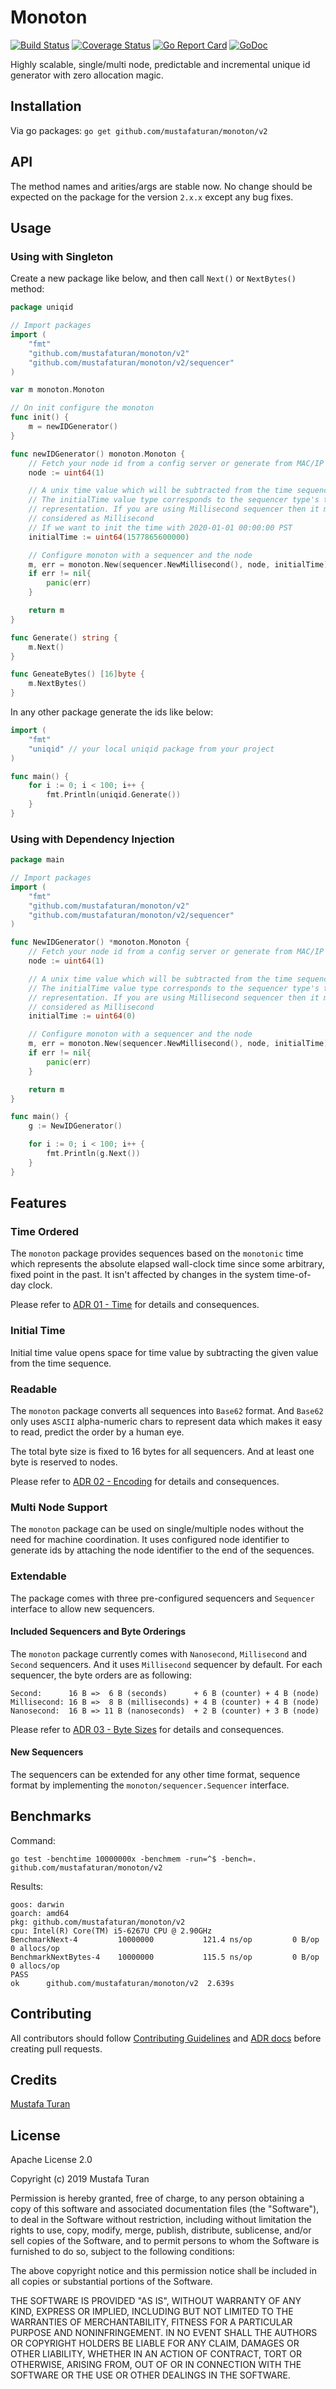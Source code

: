 # Monoton

[![Build Status](https://travis-ci.org/mustafaturan/monoton.svg?branch=master)](https://travis-ci.org/mustafaturan/monoton)
[![Coverage Status](https://coveralls.io/repos/github/mustafaturan/monoton/badge.svg?branch=master)](https://coveralls.io/github/mustafaturan/monoton?branch=main)
[![Go Report Card](https://goreportcard.com/badge/github.com/mustafaturan/monoton)](https://goreportcard.com/report/github.com/mustafaturan/monoton)
[![GoDoc](https://godoc.org/github.com/mustafaturan/monoton?status.svg)](https://godoc.org/github.com/mustafaturan/monoton/v2)

Highly scalable, single/multi node, predictable and incremental unique id
generator with zero allocation magic.

## Installation

Via go packages:
```go get github.com/mustafaturan/monoton/v2```

## API

The method names and arities/args are stable now. No change should be expected
on the package for the version `2.x.x` except any bug fixes.

## Usage

### Using with Singleton

Create a new package like below, and then call `Next()` or `NextBytes()` method:

```go
package uniqid

// Import packages
import (
	"fmt"
	"github.com/mustafaturan/monoton/v2"
	"github.com/mustafaturan/monoton/v2/sequencer"
)

var m monoton.Monoton

// On init configure the monoton
func init() {
	m = newIDGenerator()
}

func newIDGenerator() monoton.Monoton {
	// Fetch your node id from a config server or generate from MAC/IP address
	node := uint64(1)

	// A unix time value which will be subtracted from the time sequence value.
	// The initialTime value type corresponds to the sequencer type's time
	// representation. If you are using Millisecond sequencer then it must be
	// considered as Millisecond
	// If we want to init the time with 2020-01-01 00:00:00 PST
	initialTime := uint64(1577865600000)

	// Configure monoton with a sequencer and the node
	m, err = monoton.New(sequencer.NewMillisecond(), node, initialTime)
	if err != nil{
		panic(err)
	}

	return m
}

func Generate() string {
	m.Next()
}

func GeneateBytes() [16]byte {
	m.NextBytes()
}
```

In any other package generate the ids like below:

```go
import (
	"fmt"
	"uniqid" // your local uniqid package from your project
)

func main() {
	for i := 0; i < 100; i++ {
		fmt.Println(uniqid.Generate())
	}
}
```

### Using with Dependency Injection

```go
package main

// Import packages
import (
	"fmt"
	"github.com/mustafaturan/monoton/v2"
	"github.com/mustafaturan/monoton/v2/sequencer"
)

func NewIDGenerator() *monoton.Monoton {
	// Fetch your node id from a config server or generate from MAC/IP address
	node := uint64(1)

	// A unix time value which will be subtracted from the time sequence value.
	// The initialTime value type corresponds to the sequencer type's time
	// representation. If you are using Millisecond sequencer then it must be
	// considered as Millisecond
	initialTime := uint64(0)

	// Configure monoton with a sequencer and the node
	m, err = monoton.New(sequencer.NewMillisecond(), node, initialTime)
	if err != nil{
		panic(err)
	}

	return m
}

func main() {
	g := NewIDGenerator()

	for i := 0; i < 100; i++ {
		fmt.Println(g.Next())
	}
}
```

## Features

### Time Ordered

The `monoton` package provides sequences based on the `monotonic` time which
represents the absolute elapsed wall-clock time since some arbitrary, fixed
point in the past. It isn't affected by changes in the system time-of-day clock.

Please refer to [ADR 01 - Time](docs/adrs/time.md) for details and consequences.

### Initial Time

Initial time value opens space for time value by subtracting the given value
from the time sequence.

### Readable

The `monoton` package converts all sequences into `Base62` format. And `Base62`
only uses `ASCII` alpha-numeric chars to represent data which makes it easy to
read, predict the order by a human eye.

The total byte size is fixed to 16 bytes for all sequencers. And at least one
byte is reserved to nodes.

Please refer to [ADR 02 - Encoding](docs/adrs/encoding.md) for details and
consequences.

### Multi Node Support

The `monoton` package can be used on single/multiple nodes without the need for
machine coordination. It uses configured node identifier to generate ids by
attaching the node identifier to the end of the sequences.

### Extendable

The package comes with three pre-configured sequencers and `Sequencer` interface
to allow new sequencers.

#### Included Sequencers and Byte Orderings

The `monoton` package currently comes with `Nanosecond`, `Millisecond` and
`Second` sequencers. And it uses `Millisecond` sequencer by default. For each
sequencer, the byte orders are as following:

```
Second:      16 B =>  6 B (seconds)      + 6 B (counter) + 4 B (node)
Millisecond: 16 B =>  8 B (milliseconds) + 4 B (counter) + 4 B (node)
Nanosecond:  16 B => 11 B (nanoseconds)  + 2 B (counter) + 3 B (node)
```

Please refer to [ADR 03 - Byte Sizes](docs/adrs/byte-sizes.md) for details and
consequences.

#### New Sequencers

The sequencers can be extended for any other time format, sequence format by
implementing the `monoton/sequencer.Sequencer` interface.

## Benchmarks

Command:
```
go test -benchtime 10000000x -benchmem -run=^$ -bench=. github.com/mustafaturan/monoton/v2
```

Results:
```
goos: darwin
goarch: amd64
pkg: github.com/mustafaturan/monoton/v2
cpu: Intel(R) Core(TM) i5-6267U CPU @ 2.90GHz
BenchmarkNext-4        	10000000	       121.4 ns/op	       0 B/op	       0 allocs/op
BenchmarkNextBytes-4   	10000000	       115.5 ns/op	       0 B/op	       0 allocs/op
PASS
ok  	github.com/mustafaturan/monoton/v2	2.639s
```

## Contributing

All contributors should follow [Contributing Guidelines](CONTRIBUTING.md) and
[ADR docs](docs/adrs) before creating pull requests.

## Credits

[Mustafa Turan](https://github.com/mustafaturan)

## License

Apache License 2.0

Copyright (c) 2019 Mustafa Turan

Permission is hereby granted, free of charge, to any person obtaining a copy of
this software and associated documentation files (the "Software"), to deal in
the Software without restriction, including without limitation the rights to
use, copy, modify, merge, publish, distribute, sublicense, and/or sell copies of
the Software, and to permit persons to whom the Software is furnished to do so,
subject to the following conditions:

The above copyright notice and this permission notice shall be included in all
copies or substantial portions of the Software.

THE SOFTWARE IS PROVIDED "AS IS", WITHOUT WARRANTY OF ANY KIND, EXPRESS OR
IMPLIED, INCLUDING BUT NOT LIMITED TO THE WARRANTIES OF MERCHANTABILITY, FITNESS
FOR A PARTICULAR PURPOSE AND NONINFRINGEMENT. IN NO EVENT SHALL THE AUTHORS OR
COPYRIGHT HOLDERS BE LIABLE FOR ANY CLAIM, DAMAGES OR OTHER LIABILITY, WHETHER
IN AN ACTION OF CONTRACT, TORT OR OTHERWISE, ARISING FROM, OUT OF OR IN
CONNECTION WITH THE SOFTWARE OR THE USE OR OTHER DEALINGS IN THE SOFTWARE.
